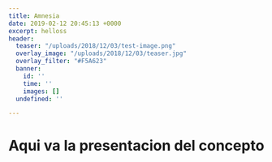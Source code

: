 ```yaml
---
title: Amnesia
date: 2019-02-12 20:45:13 +0000
excerpt: helloss
header:
  teaser: "/uploads/2018/12/03/test-image.png"
  overlay_image: "/uploads/2018/12/03/teaser.jpg"
  overlay_filter: "#F5A623"
  banner:
    id: ''
    time: ''
    images: []
  undefined: ''

---
```

# Aqui va la presentacion del concepto